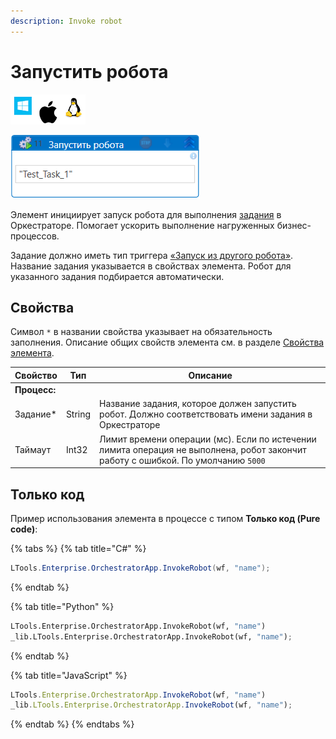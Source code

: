 ```yaml
---
description: Invoke robot
---
```



# Запустить робота

![](<../../../../.gitbook/assets/image (100) (1) (1) (1) (1) (1) (1) (1) (2) (126).png>)

![](<../../../../.gitbook/assets/Запустить робота.png>)

Элемент инициирует запуск робота для выполнения [задания](https://docs.primo-rpa.ru/primo-rpa/orchestrator/basics/tasks) в Оркестраторе. Помогает ускорить выполнение нагруженных бизнес-процессов.

Задание должно иметь тип триггера [«Запуск из другого робота»](https://docs.primo-rpa.ru/primo-rpa/orchestrator/basics/tasks#id-6.-zapusk-iz-drugogo-robota). Название задания указывается в свойствах элемента. Робот для указанного задания подбирается автоматически.


## Свойства
Символ `*` в названии свойства указывает на обязательность заполнения. Описание общих свойств элемента см. в разделе [Свойства элемента](https://docs.primo-rpa.ru/primo-rpa/primo-studio/process/elements#svoistva-elementa).

| Свойство      | Тип    | Описание                                                                                                                      |
| ------------- | ------ | ----------------------------------------------------------------------------------------------------------------------------- |
| **Процесс:**  |        |                                                                                                                                |
| Задание\*     | String | Название задания, которое должен запустить робот. Должно соответствовать имени задания в Оркестраторе                 |
| Таймаут       | Int32  | Лимит времени операции (мс). Если по истечении лимита операция не выполнена, робот закончит работу с ошибкой. По умолчанию `5000` |

## Только код
Пример использования элемента в процессе с типом **Только код (Pure code)**:

{% tabs %}
{% tab title="C#" %}
```csharp
LTools.Enterprise.OrchestratorApp.InvokeRobot(wf, "name");
```
{% endtab %}

{% tab title="Python" %}
```python
LTools.Enterprise.OrchestratorApp.InvokeRobot(wf, "name")
_lib.LTools.Enterprise.OrchestratorApp.InvokeRobot(wf, "name");
```
{% endtab %}

{% tab title="JavaScript" %}
```javascript
LTools.Enterprise.OrchestratorApp.InvokeRobot(wf, "name")
_lib.LTools.Enterprise.OrchestratorApp.InvokeRobot(wf, "name");
```
{% endtab %}
{% endtabs %}
